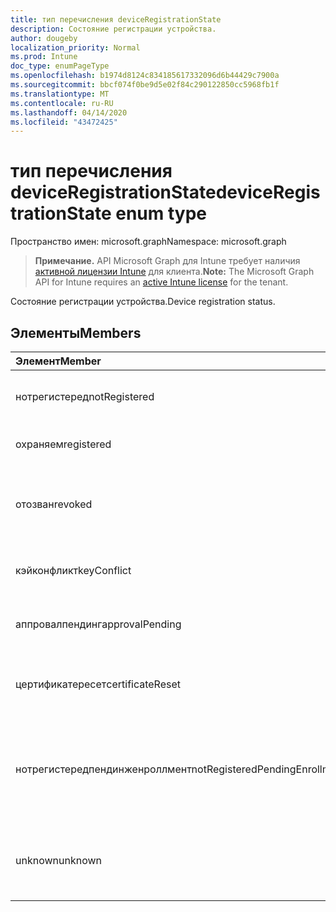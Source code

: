 ```yaml
---
title: тип перечисления deviceRegistrationState
description: Состояние регистрации устройства.
author: dougeby
localization_priority: Normal
ms.prod: Intune
doc_type: enumPageType
ms.openlocfilehash: b1974d8124c834185617332096d6b44429c7900a
ms.sourcegitcommit: bbcf074f0be9d5e02f84c290122850cc5968fb1f
ms.translationtype: MT
ms.contentlocale: ru-RU
ms.lasthandoff: 04/14/2020
ms.locfileid: "43472425"
---
```

# <a name="deviceregistrationstate-enum-type"></a><span data-ttu-id="2d0ad-103">тип перечисления deviceRegistrationState</span><span class="sxs-lookup"><span data-stu-id="2d0ad-103">deviceRegistrationState enum type</span></span>

<span data-ttu-id="2d0ad-104">Пространство имен: microsoft.graph</span><span class="sxs-lookup"><span data-stu-id="2d0ad-104">Namespace: microsoft.graph</span></span>

> <span data-ttu-id="2d0ad-105">**Примечание.** API Microsoft Graph для Intune требует наличия [активной лицензии Intune](https://go.microsoft.com/fwlink/?linkid=839381) для клиента.</span><span class="sxs-lookup"><span data-stu-id="2d0ad-105">**Note:** The Microsoft Graph API for Intune requires an [active Intune license](https://go.microsoft.com/fwlink/?linkid=839381) for the tenant.</span></span>

<span data-ttu-id="2d0ad-106">Состояние регистрации устройства.</span><span class="sxs-lookup"><span data-stu-id="2d0ad-106">Device registration status.</span></span>

## <a name="members"></a><span data-ttu-id="2d0ad-107">Элементы</span><span class="sxs-lookup"><span data-stu-id="2d0ad-107">Members</span></span>
|<span data-ttu-id="2d0ad-108">Элемент</span><span class="sxs-lookup"><span data-stu-id="2d0ad-108">Member</span></span>|<span data-ttu-id="2d0ad-109">Значение</span><span class="sxs-lookup"><span data-stu-id="2d0ad-109">Value</span></span>|<span data-ttu-id="2d0ad-110">Описание</span><span class="sxs-lookup"><span data-stu-id="2d0ad-110">Description</span></span>|
|:---|:---|:---|
|<span data-ttu-id="2d0ad-111">нотрегистеред</span><span class="sxs-lookup"><span data-stu-id="2d0ad-111">notRegistered</span></span>|<span data-ttu-id="2d0ad-112">нуль</span><span class="sxs-lookup"><span data-stu-id="2d0ad-112">0</span></span>|<span data-ttu-id="2d0ad-113">Устройство не зарегистрировано.</span><span class="sxs-lookup"><span data-stu-id="2d0ad-113">The device is not registered.</span></span>|
|<span data-ttu-id="2d0ad-114">охраняем</span><span class="sxs-lookup"><span data-stu-id="2d0ad-114">registered</span></span>|<span data-ttu-id="2d0ad-115">2</span><span class="sxs-lookup"><span data-stu-id="2d0ad-115">2</span></span>|<span data-ttu-id="2d0ad-116">Устройство зарегистрировано.</span><span class="sxs-lookup"><span data-stu-id="2d0ad-116">The device is registered.</span></span>|
|<span data-ttu-id="2d0ad-117">отозван</span><span class="sxs-lookup"><span data-stu-id="2d0ad-117">revoked</span></span>|<span data-ttu-id="2d0ad-118">4</span><span class="sxs-lookup"><span data-stu-id="2d0ad-118">3</span></span>|<span data-ttu-id="2d0ad-119">Устройство заблокировано, очищено или снято.</span><span class="sxs-lookup"><span data-stu-id="2d0ad-119">The device has been blocked, wiped or retired.</span></span>|
|<span data-ttu-id="2d0ad-120">кэйконфликт</span><span class="sxs-lookup"><span data-stu-id="2d0ad-120">keyConflict</span></span>|<span data-ttu-id="2d0ad-121">4 </span><span class="sxs-lookup"><span data-stu-id="2d0ad-121">4</span></span>|<span data-ttu-id="2d0ad-122">У устройства есть конфликт ключей.</span><span class="sxs-lookup"><span data-stu-id="2d0ad-122">The device has a key conflict.</span></span>|
|<span data-ttu-id="2d0ad-123">аппровалпендинг</span><span class="sxs-lookup"><span data-stu-id="2d0ad-123">approvalPending</span></span>|<span data-ttu-id="2d0ad-124">5 </span><span class="sxs-lookup"><span data-stu-id="2d0ad-124">5</span></span>|<span data-ttu-id="2d0ad-125">Устройство ожидает утверждения.</span><span class="sxs-lookup"><span data-stu-id="2d0ad-125">The device is pending approval.</span></span>|
|<span data-ttu-id="2d0ad-126">цертификатересет</span><span class="sxs-lookup"><span data-stu-id="2d0ad-126">certificateReset</span></span>|<span data-ttu-id="2d0ad-127">6 </span><span class="sxs-lookup"><span data-stu-id="2d0ad-127">6</span></span>|<span data-ttu-id="2d0ad-128">Сертификат устройства сброшен.</span><span class="sxs-lookup"><span data-stu-id="2d0ad-128">The device certificate has been reset.</span></span>|
|<span data-ttu-id="2d0ad-129">нотрегистередпендинженроллмент</span><span class="sxs-lookup"><span data-stu-id="2d0ad-129">notRegisteredPendingEnrollment</span></span>|<span data-ttu-id="2d0ad-130">7 </span><span class="sxs-lookup"><span data-stu-id="2d0ad-130">7</span></span>|<span data-ttu-id="2d0ad-131">Устройство не зарегистрировано и находится в состоянии ожидания регистрации.</span><span class="sxs-lookup"><span data-stu-id="2d0ad-131">The device is not registered and pending enrollment.</span></span>|
|<span data-ttu-id="2d0ad-132">unknown</span><span class="sxs-lookup"><span data-stu-id="2d0ad-132">unknown</span></span>|<span data-ttu-id="2d0ad-133">8 </span><span class="sxs-lookup"><span data-stu-id="2d0ad-133">8</span></span>|<span data-ttu-id="2d0ad-134">Состояние регистрации устройства неизвестно.</span><span class="sxs-lookup"><span data-stu-id="2d0ad-134">The device registration status is unknown.</span></span>|







